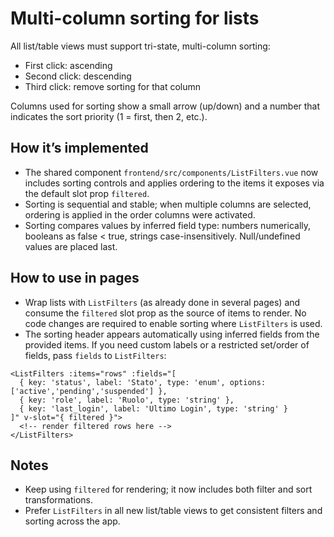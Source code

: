 Multi-column sorting for lists
================================

All list/table views must support tri-state, multi-column sorting:

- First click: ascending
- Second click: descending
- Third click: remove sorting for that column

Columns used for sorting show a small arrow (up/down) and a number that indicates the sort priority (1 = first, then 2, etc.).

How it’s implemented
--------------------

- The shared component `frontend/src/components/ListFilters.vue` now includes sorting controls and applies ordering to the items it exposes via the default slot prop `filtered`.
- Sorting is sequential and stable; when multiple columns are selected, ordering is applied in the order columns were activated.
- Sorting compares values by inferred field type: numbers numerically, booleans as false < true, strings case-insensitively. Null/undefined values are placed last.

How to use in pages
-------------------

- Wrap lists with `ListFilters` (as already done in several pages) and consume the `filtered` slot prop as the source of items to render. No code changes are required to enable sorting where `ListFilters` is used.
- The sorting header appears automatically using inferred fields from the provided items. If you need custom labels or a restricted set/order of fields, pass `fields` to `ListFilters`:

```vue
<ListFilters :items="rows" :fields="[
  { key: 'status', label: 'Stato', type: 'enum', options: ['active','pending','suspended'] },
  { key: 'role', label: 'Ruolo', type: 'string' },
  { key: 'last_login', label: 'Ultimo Login', type: 'string' }
]" v-slot="{ filtered }">
  <!-- render filtered rows here -->
</ListFilters>
```

Notes
-----

- Keep using `filtered` for rendering; it now includes both filter and sort transformations.
- Prefer `ListFilters` in all new list/table views to get consistent filters and sorting across the app.

